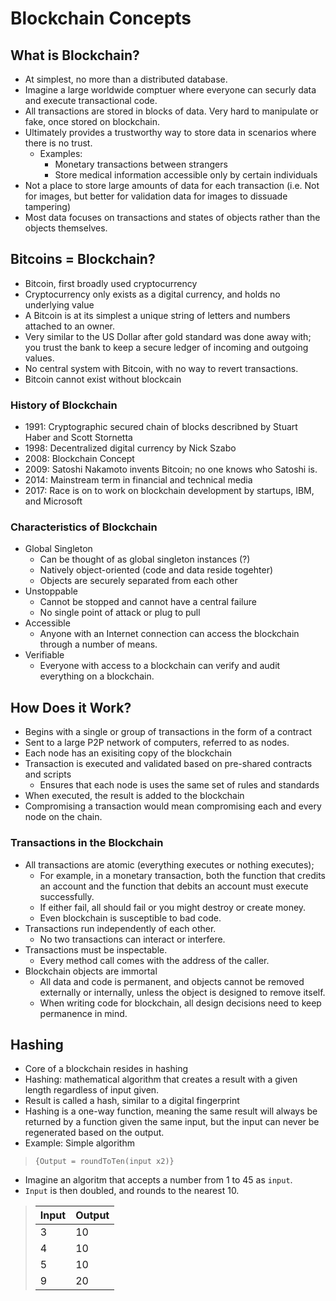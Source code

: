# Blockchain Concepts

## What is Blockchain?

- At simplest, no more than a distributed database.
- Imagine a large worldwide comptuer where everyone can securly data and execute transactional code.
- All transactions are stored in blocks of data. Very hard to manipulate or fake, once stored on blockchain.
- Ultimately provides a trustworthy way to store data in scenarios where there is no trust.
  - Examples:
    - Monetary transactions between strangers
    - Store medical information accessible only by certain individuals
- Not a place to store large amounts of data for each transaction (i.e. Not for images, but better for validation data for images to dissuade tampering)
- Most data focuses on transactions and states of objects rather than the objects themselves.

## Bitcoins = Blockchain?

- Bitcoin, first broadly used cryptocurrency
- Cryptocurrency only exists as a digital currency, and holds no underlying value
- A Bitcoin is at its simplest a unique string of letters and numbers attached to an owner.
- Very similar to the US Dollar after gold standard was done away with; you trust the bank to keep a secure ledger of incoming and outgoing values.
- No central system with Bitcoin, with no way to revert transactions.
- Bitcoin cannot exist without blockcain

### History of Blockchain

- 1991: Cryptographic secured chain of blocks describned by Stuart Haber and Scott Stornetta
- 1998: Decentralized digital currency by Nick Szabo
- 2008: Blockchain Concept
- 2009: Satoshi Nakamoto invents Bitcoin; no one knows who Satoshi is.
- 2014: Mainstream term in financial and technical media
- 2017: Race is on to work on blockchain development by startups, IBM, and Microsoft

### Characteristics of Blockchain

- Global Singleton
  - Can be thought of as global singleton instances (?)
  - Natively object-oriented (code and data reside togehter)
  - Objects are securely separated from each other
- Unstoppable
  - Cannot be stopped and cannot have a central failure
  - No single point of attack or plug to pull
- Accessible
  - Anyone with an Internet connection can access the blockchain through a number of means.
- Verifiable
  - Everyone with access to a blockchain can verify and audit everything on a blockchain.

## How Does it Work?

- Begins with a single or group of transactions in the form of a contract
- Sent to a large P2P network of computers, referred to as nodes.
- Each node has an exisiting copy of the blockchain
- Transaction is executed and validated based on pre-shared contracts and scripts
  - Ensures that each node is uses the same set of rules and standards
- When executed, the result is added to the blockchain
- Compromising a transaction would mean compromising each and every node on the chain.

### Transactions in the Blockchain

- All transactions are atomic (everything executes or nothing executes);
  - For example, in a monetary transaction, both the function that credits an account and the function that debits an account must execute successfully.
  - If either fail, all should fail or you might destroy or create money.
  - Even blockchain is susceptible to bad code.
- Transactions run independently of each other.
  - No two transactions can interact or interfere.
- Transactions must be inspectable.
  - Every method call comes with the address of the caller.
- Blockchain objects are immortal
  - All data and code is permanent, and objects cannot be removed externally or internally, unless the object is designed to remove itself.
  - When writing code for blockchain, all design decisions need to keep permanence in mind.

## Hashing 

- Core of a blockchain resides in hashing
- Hashing: mathematical algorithm that creates a result with a given length regardless of input given.
- Result is called a hash, similar to a digital fingerprint
- Hashing is a one-way function, meaning the same result will always be returned by a function given the same input, but the input can never be regenerated based on the output.
- Example: Simple algorithm

> ```
> {Output = roundToTen(input x2)}
> ```

  - Imagine an algoritm that accepts a number from 1 to 45 as `input`.
  - `Input` is then doubled, and rounds to the nearest 10.

> Input | Output
> ---   | ---
> 3     | 10
> 4     | 10
> 5     | 10
> 9     | 20

